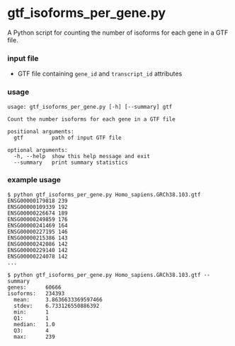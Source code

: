 # gtf_isoforms_per_gene.py

A Python script for counting the number of isoforms for each gene in a GTF file.

### input file

* GTF file containing `gene_id` and `transcript_id` attributes

### usage

```
usage: gtf_isoforms_per_gene.py [-h] [--summary] gtf

Count the number isoforms for each gene in a GTF file

positional arguments:
  gtf         path of input GTF file

optional arguments:
  -h, --help  show this help message and exit
  --summary   print summary statistics
```

### example usage

```
$ python gtf_isoforms_per_gene.py Homo_sapiens.GRCh38.103.gtf
ENSG00000179818	239
ENSG00000109339	192
ENSG00000226674	189
ENSG00000249859	176
ENSG00000241469	164
ENSG00000227195	146
ENSG00000215386	143
ENSG00000242086	142
ENSG00000229140	142
ENSG00000224078	142
...
```

```
$ python gtf_isoforms_per_gene.py Homo_sapiens.GRCh38.103.gtf --summary
genes:   	60666
isoforms:	234393
  mean:  	3.8636633369597466
  stdev: 	6.733126550886392
  min:   	1
  Q1:    	1
  median:	1.0
  Q3:    	4
  max:   	239
```
